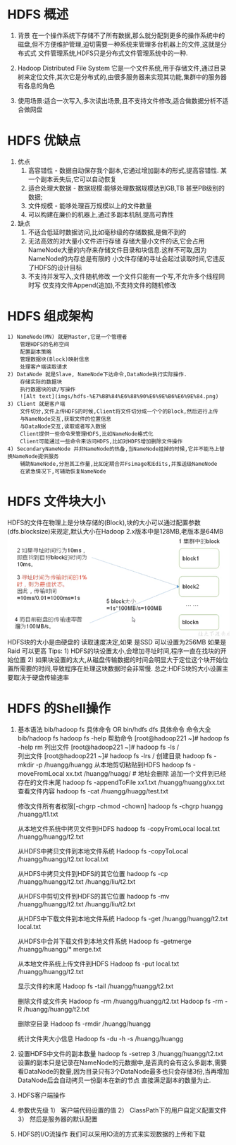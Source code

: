# HDFS 概述
1. 背景 在一个操作系统下存储不了所有数据,那么就分配到更多的操作系统中的磁盘,但不方便维护管理,迫切需要一种系统来管理多台机器上的文件,这就是分布式式
文件管理系统,HDFS只是分布式文件管理系统中的一种.

2. Hadoop Distributed File System 它是一个文件系统,用于存储文件,通过目录树来定位文件,其次它是分布式的,由很多服务器来实现其功能,集群中的服务器有各息的角色

3. 使用场景:适合一次写入,多次读出场景,且不支持文件修改,适合做数据分析不适合做网盘

# HDFS 优缺点
1. 优点 
    1) 高容错性 - 数据自动保存我个副本,它通过增加副本的形式,提高容错性. 某一个副本丢失后,它可以自动恢复
    2) 适合处理大数据 - 数据规模:能够处理数据规模达到GB,TB 甚至PB级别的数据;
    3) 文件规模 - 能哆处理百万规模以上的文件数量
    4) 可以构建在廉价的机器上,通过多副本机制,提高可靠性
2. 缺点
    1) 不适合低延时数据访问,比如毫秒级的存储数据,是做不到的
    2) 无法高效的对大量小文件进行存储
        存储大量小文件的话,它会占用NameNode大量的内存来存储文件目录和块信息.这样不可取,因为NameNode的内存总是有限的
        小文件存储的寻址会起过读取时间,它违反了HDFS的设计目标
    3) 不支持并发写入,文件随机修改
        一个文件只能有一个写,不允许多个线程同时写
        仅支持文件Append(追加),不支持文件的随机修改

# HDFS 组成架构
    1) NameNode(MN) 就是Master,它是一个管理者
        管理HDFS的名称空间
        配置副本策略
        管理数据块(Block)映射信息
        处理客户端读取请求
    2) DataNode 就是Slave, NameNode下达命令,DataNode执行实际操作.
        存储实际的数据块
        执行数据块的读/写操作
        ![Alt text](imgs/hdfs-%E7%BB%84%E6%88%90%E6%9E%B6%E6%9E%84.png)
    3) Client 就是客户端
        文件切分,文件上传HDFS的时候,Client将文件切分成一个个的Block,然后进行上传
        与NameNode交互,获取文件的位置信息
        与DataNode交互,读取或者写入数据
        Client提供一些命令来管理HDFS,比如NameNode格式化
        Client可能通过一些命令来访问HDFS,比如对HDFS增加删除文件操作
    4) SecondaryNameNode 并非NameNode的热备,当NameNode挂掉的时候,它并不能马上替换NameNode提供服务
        辅助NameNode,分担其工作量,比如定期合并Fsimage和Edits,并推送级NameNode
        在紧急情况下,可辅助恢复NameNode
    
# HDFS 文件块大小
HDFS的文件在物理上是分块存储的(Block),块的大小可以通过配置参数(dfs.blocksize)来规定,默认大小在Hadoop 2.x版本中是128MB,老版本是64MB 
![Alt text](imgs/hdfs-%E5%9D%97%E5%A4%A7%E5%B0%8F.png)
HDFS块的大小是由硬盘的 读取速度决定,如果 是SSD 可以设置为256MB 如果是 Raid 可以更高
Tips:
    1) HDFS的块设置太小,会增加寻址时间,程序一直在找块的开始位置
    2) 如果块设置的太大,从磁盘传输数据的时间会明显大于定位这个块开始位置所需要的时间,导致程序在处理这块数据时会非常慢.
总之:HDFS块的大小设置主要取决于硬盘传输速率


# HDFS 的Shell操作
1. 基本语法
    bib/hadoop fs 具体命令 OR bin/hdfs dfs 具体命令
    命令大全 bib/hadoop fs
    hadoop fs -help
    帮助命令 [root@hadoop221 ~]# hadoop fs -help rm
    列出文件 [root@hadoop221 ~]# hadoop fs -ls /    
    列出文件 [root@hadoop221 ~]# hadoop fs -lrs / 
    创建目录 hadoop fs -mkdir -p /huangg/huangg
    从本地剪切粘贴到HDFS hadoop fs -moveFromLocal xx.txt /huangg/huagg/ # 地址会删除
    追加一个文件到已经存在的文件末尾 hadoop fs -appendToFile xx1.txt /huangg/huangg/xx.txt
    查看文件内容
    hadoop fs -cat /huangg/huagg/test.txt

    修改文件所有者权限[-chgrp  -chmod  -chown]
    hadoop fs -chgrp huangg /huangg/t1.txt

    从本地文件系统中拷贝文件到HDFS
    hadoop fs -copyFromLocal local.txt /huangg/huangg/t2.txt

    从HDFS中拷贝文件到本地文件系统
    Hadoop fs -copyToLocal /huangg/huangg/t2.txt local.txt

    从HDFS中拷贝文件到HDFS的其它位置
    hadoop fs -cp /huangg/huangg/t2.txt /huangg/liu/t2.txt

    从HDFS中剪切文件到HDFS的其它位置
    hadoop fs -mv /huangg/huangg/t2.txt /huangg/liu/t2.txt


    从HDFS中下载文件到本地文件系统
    Hadoop fs -get /huangg/huangg/t2.txt local.txt


    从HDFS中合并下载文件到本地文件系统
    Hadoop fs -getmerge /huangg/huangg/* merge.txt


    从本地文件系统上传文件到HDFS
    Hadoop fs -put local.txt /huangg/huangg/t2.txt

    显示文件的末尾
    Hadoop fs -tail /huangg/huangg/t2.txt


    删除文件或文件夹
    Hadoop fs -rm /huangg/huangg/t2.txt
    Hadoop fs -rm -R /huangg/huangg/t2.txt


    删除空目录
    Hadoop fs -rmdir /huangg/huangg

    统计文件夹大小信息
    Hadoop fs -du -h -s /huangg/huangg
2. 设置HDFS中文件的副本数量
    hadoop fs -setrep 3 /huangg/huangg/t2.txt
    设置的副本只是记录在NameNode的元数据中,是否真的会有这么多副本,需要看DataNode的数量,因为目录只有3个DataNode最多也只会存储3份,当再增加DataNode后会自动拷贝一份副本在新的节点 直接满足副本的数量为止.

3. HDFS客户端操作

4. 参数优先级
    1） 客户端代码设置的值
    2） ClassPath下的用户自定义配置文件
    3） 然后是服务器的默认配置


5. HDFS的I/O流操作
    我们可以采用IO流的方式来实现数据的上传和下载



 
